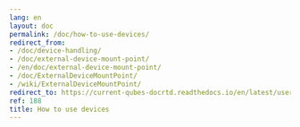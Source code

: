 ```yaml
---
lang: en
layout: doc
permalink: /doc/how-to-use-devices/
redirect_from:
- /doc/device-handling/
- /doc/external-device-mount-point/
- /en/doc/external-device-mount-point/
- /doc/ExternalDeviceMountPoint/
- /wiki/ExternalDeviceMountPoint/
redirect_to: https://current-qubes-docrtd.readthedocs.io/en/latest/user/how-to-guides/how-to-use-devices.html
ref: 188
title: How to use devices
---
```

